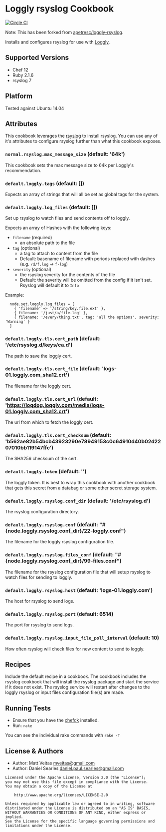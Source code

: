 Loggly rsyslog Cookbook
================

[![Circle CI](https://circleci.com/gh/spartansystems/spartan_loggly_rsyslog-cookbook/tree/master.svg?style=svg)](https://circleci.com/gh/spartansystems/spartan_loggly_rsyslog-cookbook/tree/master)

Note: This has been forked from [apetresc/loggly-rsyslog](https://github.com/apetresc/loggly-rsyslog).

Installs and configures rsyslog for use with [Loggly](http://loggly.com).

Supported Versions
------------
- Chef 12
- Ruby 2.1.6
- rsyslog 7

Platform
--------
Tested against Ubuntu 14.04

Attributes
----------
This cookbook leverages the
[rsyslog](https://github.com/chef-cookbooks/rsyslog) to install rsyslog. You
can use any of it's attributes to configure rsyslog further than what this
cookbook exposes.

### `normal.rsyslog.max_message_size` (default: '64k')

This cookbook sets the max message size to 64k per Loggly's recommendation.

### `default.loggly.tags` (default: [])

Expects an array of strings that will all be set as global tags for the system.

### `default.loggly.log_files` (default: [])

Set up rsyslog to watch files and send contents off to loggly.

Expects an array of Hashes with the following keys:

* `filename`  (required)
  - an absolute path to the file
* `tag`       (optional)
  - a tag to attach to content from the file
  - Default: basename of filename with periods replaced with dashes (e.g. `/d/f.log` -> `f-log`)
* `severity`  (optional)
  - the rsyslog severity for the contents of the file
  - Default: the severity will be omitted from the config if it isn't set. Rsyslog will default it to `Info`

Example:

```
  node.set.loggly.log_files = [
    { 'filename' => '/string/key.file.ext' },
    { filename: '/just/a/file.log' },
    { filename: '/every/thing.txt', tag: 'all the options', severity: 'Warning' }
  ]
```

### `default.loggly.tls.cert_path` (default: '/etc/rsyslog.d/keys/ca.d')

The path to save the loggly cert.

### `default.loggly.tls.cert_file` (default: 'logs-01.loggly.com_sha12.crt')

The filename for the loggly cert.

### `default.loggly.tls.cert_url` (default: 'https://logdog.loggly.com/media/logs-01.loggly.com_sha12.crt')

The url from which to fetch the loggly cert.

### `default.loggly.tls.cert_checksum` (default: 'b562ae82b54bcb43923290e78949153c0c64910d40b02d2207010bb119147ffc')

The SHA256 checksum of the cert.

### `default.loggly.token` (default: '')

The loggly token. It is best to wrap this cookbook with another cookbook that
gets this secret from a databag or some other secret storage system.

### `default.loggly.rsyslog.conf_dir` (default: '/etc/rsyslog.d')

The rsyslog configuration directory.

### `default.loggly.rsyslog.conf` (default: "#{node.loggly.rsyslog.conf_dir}/22-loggly.conf")

The filename for the loggly rsyslog configuration file.

### `default.loggly.rsyslog.files_conf` (default: "#{node.loggly.rsyslog.conf_dir}/99-files.conf")

The filename for the rsyslog configuration file that will setup rsyslog to watch files for sending to loggly.

### `default.loggly.rsyslog.host` (default: 'logs-01.loggly.com')

The host for rsyslog to send logs.

### `default.loggly.rsyslog.port` (default: 6514)

The port for rsyslog to send logs.

### `default.loggly.rsyslog.input_file_poll_interval` (default: 10)

How often rsyslog will check files for new content to send to loggly.

Recipes
-------
Include the default recipe in a cookbook. The cookbook includes the rsyslog
cookbook that will install the rsyslog package and start the service if it does
not exist. The rsyslog service will restart after changes to the loggly rsyslog
or input files configuration file(s) are made.

Running Tests
----------------------------

* Ensure that you have the [chefdk](https://downloads.chef.io/chef-dk/) installed.
* Run: `rake`

You can see the individual rake commands with `rake -T`

License & Authors
-----------------
- Author: Matt Veitas <mveitas@gmail.com>
- Author: Daniel Searles <daniel.paul.searles@gmail.com>

```
Licensed under the Apache License, Version 2.0 (the "License");
you may not use this file except in compliance with the License.
You may obtain a copy of the License at

    http://www.apache.org/licenses/LICENSE-2.0

Unless required by applicable law or agreed to in writing, software
distributed under the License is distributed on an "AS IS" BASIS,
WITHOUT WARRANTIES OR CONDITIONS OF ANY KIND, either express or implied.
See the License for the specific language governing permissions and
limitations under the License.
```
